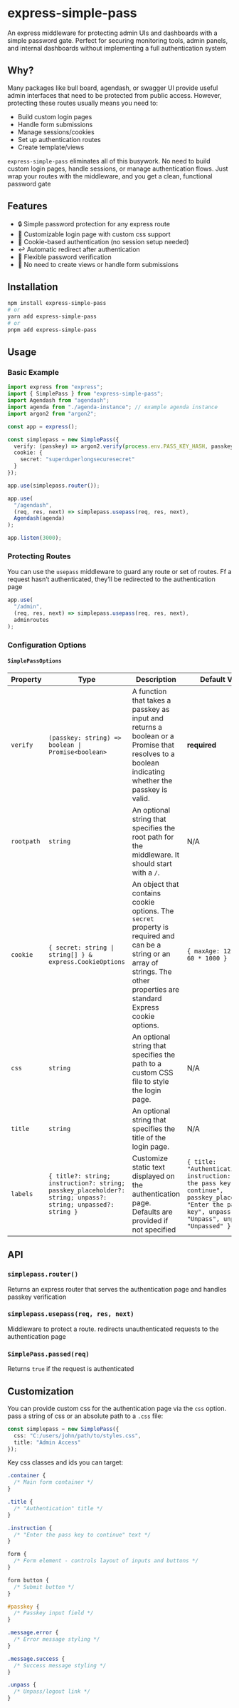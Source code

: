 # express-simple-pass

An express middleware for protecting admin UIs and dashboards with a simple password gate. Perfect for securing monitoring tools, admin panels, and internal dashboards without implementing a full authentication system

## Why?

Many packages like bull board, agendash, or swagger UI provide useful admin interfaces that need to be protected from public access. However, protecting these routes usually means you need to:

- Build custom login pages
- Handle form submissions
- Manage sessions/cookies
- Set up authentication routes
- Create template/views

`express-simple-pass` eliminates all of this busywork. No need to build custom login pages, handle sessions, or manage authentication flows. Just wrap your routes with the middleware, and you get a clean, functional password gate

## Features

- 🔒 Simple password protection for any express route
- 🎨 Customizable login page with custom css support
- 🍪 Cookie-based authentication (no session setup needed)
- ↩️ Automatic redirect after authentication
- 🔄 Flexible password verification
- 📝 No need to create views or handle form submissions

## Installation

```bash
npm install express-simple-pass
# or
yarn add express-simple-pass
# or
pnpm add express-simple-pass
```

## Usage

### Basic Example

```typescript
import express from "express";
import { SimplePass } from "express-simple-pass";
import Agendash from "agendash";
import agenda from "./agenda-instance"; // example agenda instance
import argon2 from "argon2";

const app = express();

const simplepass = new SimplePass({
  verify: (passkey) => argon2.verify(process.env.PASS_KEY_HASH, passkey),
  cookie: {
    secret: "superduperlongsecuresecret"
  }
});

app.use(simplepass.router());

app.use(
  "/agendash",
  (req, res, next) => simplepass.usepass(req, res, next),
  Agendash(agenda)
);

app.listen(3000);
```

### Protecting Routes

You can use the `usepass` middleware to guard any route or set of routes. Ff a request hasn’t authenticated, they’ll be redirected to the authentication page

```typescript
app.use(
  "/admin",
  (req, res, next) => simplepass.usepass(req, res, next),
  adminroutes
);
```

### Configuration Options

#### `SimplePassOptions`

| Property   | Type                                                                                                         | Description                                                                                                                                                                     | Default Value                                                                                                                                                   |
| ---------- | ------------------------------------------------------------------------------------------------------------ | ------------------------------------------------------------------------------------------------------------------------------------------------------------------------------- | --------------------------------------------------------------------------------------------------------------------------------------------------------------- |
| `verify`   | `(passkey: string) => boolean \| Promise<boolean>`                                                           | A function that takes a passkey as input and returns a boolean or a Promise that resolves to a boolean indicating whether the passkey is valid.                                 | **required**                                                                                                                                                    |
| `rootpath` | `string`                                                                                                     | An optional string that specifies the root path for the middleware. It should start with a `/`.                                                                                 | N/A                                                                                                                                                             |
| `cookie`   | `{ secret: string \| string[] } & express.CookieOptions`                                                     | An object that contains cookie options. The `secret` property is required and can be a string or an array of strings. The other properties are standard Express cookie options. | `{ maxAge: 12 * 60 * 60 * 1000 }`                                                                                                                               |
| `css`      | `string`                                                                                                     | An optional string that specifies the path to a custom CSS file to style the login page.                                                                                        | N/A                                                                                                                                                             |
| `title`    | `string`                                                                                                     | An optional string that specifies the title of the login page.                                                                                                                  | N/A                                                                                                                                                             |
| `labels`   | `{ title?: string; instruction?: string; passkey_placeholder?: string; unpass?: string; unpassed?: string }` | Customize static text displayed on the authentication page. Defaults are provided if not specified                                                                              | `{ title: "Authentication", instruction: "Enter the pass key to continue", passkey_placeholder: "Enter the pass key", unpass: "Unpass", unpassed: "Unpassed" }` |

## API

### `simplepass.router()`

Returns an express router that serves the authentication page and handles passkey verification

### `simplepass.usepass(req, res, next)`

Middleware to protect a route. redirects unauthenticated requests to the authentication page

### `SimplePass.passed(req)`

Returns `true` if the request is authenticated

## Customization

You can provide custom css for the authentication page via the `css` option. pass a string of css or an absolute path to a `.css` file:

```typescript
const simplepass = new SimplePass({
  css: "C:/users/john/path/to/styles.css",
  title: "Admin Access"
});
```

Key css classes and ids you can target:

```css
.container {
  /* Main form container */
}

.title {
  /* "Authentication" title */
}

.instruction {
  /* "Enter the pass key to continue" text */
}

form {
  /* Form element - controls layout of inputs and buttons */
}

form button {
  /* Submit button */
}

#passkey {
  /* Passkey input field */
}

.message.error {
  /* Error message styling */
}

.message.success {
  /* Success message styling */
}

.unpass {
  /* Unpass/logout link */
}
```
